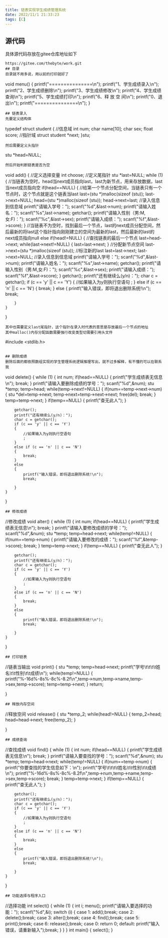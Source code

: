 ```yaml
---
title: 链表实现学生成绩管理系统
date: 2022/11/1 21:33:23
tags: [C]
---
```

## 源代码
具体源代码存放在gitee仓库地址如下  
```
https://gitee.com/thebyte/work.git
## 目录
目录就不用多说，用以前的打印就好了  
```
void menu()
{
    printf("===============\n");
    printf("1、学生成绩录入\n");
    printf("2、学生成绩删除\n");
    printf("3、学生成绩修改\n");
    printf("4、学生成绩查询\n");
    printf("5、学生成绩打印\n");
    printf("6、释 放 空 间\n");
    printf("0、退       出\n");
    printf("===============\n");
}
```
## 链表录入
先要定义结构体  
```
typedef struct student
{
    //信息域
    int num;
    char name[10];
    char sex;
    float score;
    //指针域
    struct student *next;
}stu;
```
然后需要定义头指针  
```
stu *head=NULL;
```
然后开始判断链表是否为空  
```
void add()
{
    //定义选择变量
    int choose;
    //定义尾指针
    stu *last=NULL;
    while (1)
    {
        //当链表为空时，head当next成员指向last，last为新节点，用来存放数据，last当next成员指向空
        if(head==NULL)
        {
            //给第一个节点分配空间，当链表只有一个节点时，这个节点就是这个链表当last
            last=(stu *)malloc(sizeof (stu));
            last->next=NULL;
            head=(stu *)malloc(sizeof (stu));
            head->next=last;
            //录入信息到信息域
            printf("请输入学号：");
            scanf("%d",&last->num);
            printf("请输入姓名：");
            scanf("%s",last->name);
            getchar();
            printf("请输入性别（男:M,女:F)：");
            scanf("%c",&last->sex);
            printf("请输入成绩：");
            scanf("%f",&last->score);
        }
        //当链表不为空时，找到最后一个节点，last的next成员分配空间，然后最新的将last这个指针指向刚刚建立的空间为最新的last，然后最新的last的next成员指向null
        else if(head!=NULL)
        {
            //查找链表的最后一个节点
            last=head->next;
            while(last->next!=NULL)
            {
                last=last->next;
            }
            //分配新节点空间
            last->next=(stu *)malloc(sizeof (stu));
            //标注新的last
            last=last->next;
            last->next=NULL;
            //录入信息到信息域
            printf("请输入学号：");
            scanf("%d",&last->num);
            printf("请输入姓名：");
            scanf("%s",last->name);
            getchar();
            printf("请输入性别（男:M,女:F)：");
            scanf("%c",&last->sex);
            printf("请输入成绩：");
            scanf("%f",&last->score);
        }
        getchar();
        printf("还有继续么(y/n)：");
        char c = getchar();
        if (c == 'y' || c == 'Y')
        {
            //如果输入为y则执行空语句
            ;
        }
        else if (c == 'n' || c == 'N')
        {
            break;
        }
        else
        {
            printf("输入错误，即将退出删除系统!\n");
            break;

        }
    }
}
```
其中也需要定义last尾指针，这个指针在录入时代表的意思是存放最后一个节点的地址  
其中malloc()内存分配函数需要强行改变类型切需要引用头文件  
```
#include <stdlib.h>
```

## 删除成绩
删除后面的都依照数组实现的学生管理系统逻辑推理写出，就不过多解释，有不懂的可以在联系我
```
void delete()
{
    while (1)
    {
        int num;
        if(head==NULL)
        {
            printf("学生成绩表无信息\n");
            break;
        }
        printf("请输入要删除成绩的学号：");
        scanf("%d",&num);
        stu *temp;
        temp=head;
        while(temp->next!=NULL)
        {
            if(num==temp->next->num)
            {
                stu *del=temp->next;
                temp->next=temp->next->next;
                free(del);
                break;
            }
            temp=temp->next;
        }
        if(temp==NULL)
        {
            printf("查无此人");
        }

        getchar();
        printf("还有继续么(y/n)：");
        char c = getchar();
        if (c == 'y' || c == 'Y')
        {
            //如果输入为y则执行空语句
            ;
        }
        else if (c == 'n' || c == 'N')
        {
            break;
        }
        else
        {
            printf("输入错误，即将退出删除系统!\n");
            break;

        }
    }
}
```
## 修改成绩
```
//修改成绩
void alter()
{
    while (1)
    {
        int num;
        if(head==NULL)
        {
            printf("学生成绩表无信息\n");
            break;
        }
        printf("请输入要修改成绩的学号：");
        scanf("%d",&num);
        stu *temp;
        temp=head->next;
        while(temp!=NULL)
        {
            if(num==temp->num)
            {
                printf("请输入要修改的成绩：");
                scanf("%f",&temp->score);
                break;
            }
            temp=temp->next;
        }
        if(temp==NULL)
        {
            printf("查无此人");
        }

        getchar();
        printf("还有继续么(y/n)：");
        char c = getchar();
        if (c == 'y' || c == 'Y')
        {
            //如果输入为y则执行空语句
            ;
        }
        else if (c == 'n' || c == 'N')
        {
            break;
        }
        else
        {
            printf("输入错误，即将退出删除系统!\n");
            break;

        }
    }
}
```
## 打印链表
```
//链表当输出
void print()
{
    stu *temp;
    temp=head->next;
    printf("学号\t\t\t\t姓名\t\t性别\t\t成绩\n");
    while(temp!=NULL)
    {
        printf("%-16d%-8s%-8c%-8.2f\n",temp->num,temp->name,temp->sex,temp->score);
        temp=temp->next;
    }
    return;

}
```
## 释放内存空间
```
//释放空间
void release()
{
    stu *temp_2;
    while(head!=NULL)
    {
        temp_2=head;
        head=head->next;
        free(temp_2);
    }

}
```
## 成绩查询
```
//查找成绩
void find()
{
    while (1)
    {
        int num;
        if(head==NULL)
        {
            printf("学生成绩表无信息\n");
            break;
        }
        printf("请输入要查找的学号：");
        scanf("%d",&num);
        stu *temp;
        temp=head->next;
        while(temp!=NULL)
        {
            if(num==temp->num)
            {
                printf("你要查找的学生信息如下：\n");
                printf("学号\t\t\t\t姓名\t\t性别\t\t成绩\n");
                printf("%-16d%-8s%-8c%-8.2f\n",temp->num,temp->name,temp->sex,temp->score);
                break;
            }
            temp=temp->next;
        }
        if(temp==NULL)
        {
            printf("查无此人");
        }

        getchar();
        printf("还有继续么(y/n)：");
        char c = getchar();
        if (c == 'y' || c == 'Y')
        {
            //如果输入为y则执行空语句
            ;
        }
        else if (c == 'n' || c == 'N')
        {
            break;
        }
        else
        {
            printf("输入错误，即将退出删除系统!\n");
            break;

        }
    }
}
```
## 功能选择与程序入口
```
//选择功能
int select()
{
    while (1)
    {
        int i;
        menu();
        printf("请输入要选择的功能：");
        scanf("%d",&i);
        switch (i)
        {
            case 1: add();break;
            case 2: delete();break;
            case 3: alter();break;
            case 4: find();break;
            case 5: print();break;
            case 6: release();break;
            case 0: return 0;
            default: printf("输入错误，请重新输入");break;
        }
    }
}
int main()
{
    select();
}
```
